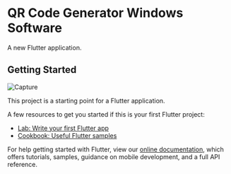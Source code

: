 # QR Code Generator Windows Software

A new Flutter application.

## Getting Started

![Capture](https://user-images.githubusercontent.com/21335270/96027161-508a3a80-0e79-11eb-8c67-805cc3bfd4dd.PNG)



This project is a starting point for a Flutter application.

A few resources to get you started if this is your first Flutter project:

- [Lab: Write your first Flutter app](https://flutter.dev/docs/get-started/codelab)
- [Cookbook: Useful Flutter samples](https://flutter.dev/docs/cookbook)

For help getting started with Flutter, view our
[online documentation](https://flutter.dev/docs), which offers tutorials,
samples, guidance on mobile development, and a full API reference.
